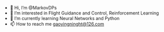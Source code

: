 - 👋 Hi, I’m @MarkovDPs
- 👀 I’m interested in Flight Guidance and Control, Reinforcement Learning
- 🌱 I’m currently learning Neural Networks and Python 
- 📫 How to reach me gaoyingninght@126.com

<!---
MarkovDPs/MarkovDPs is a ✨ special ✨ repository because its `README.md` (this file) appears on your GitHub profile.
You can click the Preview link to take a look at your changes.
--->
